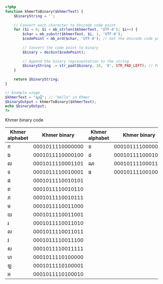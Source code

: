 ```php
<?php
function khmerToBinary($khmerText) {
    $binaryString = '';
    
    // Convert each character to Unicode code point
    for ($i = 0; $i < mb_strlen($khmerText, 'UTF-8'); $i++) {
        $char = mb_substr($khmerText, $i, 1, 'UTF-8');
        $codePoint = mb_ord($char, 'UTF-8'); // Get the Unicode code point
        
        // Convert the code point to binary
        $binary = decbin($codePoint);
        
        // Append the binary representation to the string
        $binaryString .= str_pad($binary, 16, '0', STR_PAD_LEFT); // Pad to 16 bits
    }
    
    return $binaryString;
}

// Example usage
$khmerText = "សួស្ដី"; // "Hello" in Khmer
$binaryOutput = khmerToBinary($khmerText);
echo $binaryOutput;
?>

```
<p>Khmer binary code</p>
<table>
  <thead>
    <tr>
      <th>Khmer alphabet</th>
      <th>Khmer binary</th>
      <th>Khmer alphabet</th>
      <th>Khmer binary</th>
      <th>Khmer alphabet</th>
      <th>Khmer binary</th>
      <th>Khmer alphabet</th>
      <th>Khmer binary</th>
    </tr>
  </thead>
  <tbody>
    <tr>
      <td>ក</td>
      <td>0001011110000000</td>
        <td>ខ</td>
        <td>0001011110000001</td>
        <td>គ</td>
        <td>0001011110000010</td>
        <td>ឃ</td>
        <td>0001011110000011</td>
    </tr>
    <tr>
      <td>ង</td>
        <td>0001011110000100</td>
        <td>ដ</td>
        <td>0001011110001010</td>
        <td>ឋ</td>
        <td>0001011110001011</td>
        <td>ឌ</td>
        <td>0001011110001100</td>
    </tr>
      <tr>
      <td>ឍ</td>
        <td>0001011110001101</td>
        <td>ណ</td>
        <td>0001011110001110</td>
         <td>ត</td>
        <td>0001011110001111</td> 
        <td>ថ</td>
        <td>0001011110010000</td>
    </tr>
      <tr>
      <td>ទ</td>
        <td>0001011110010001</td>
        <td>ធ</td>
        <td>0001011110010010</td>
          <td>ន</td>
        <td>0001011110010011</td>
        <td>ប</td>
        <td>0001011110010100</td>
    </tr>
      <tr>
      <td>ផ</td>
        <td>0001011110010101</td>
    </tr>
      <tr>
      <td>ព</td>
        <td>0001011110010110</td>
    </tr>
      <tr>
      <td>ភ</td>
        <td>0001011110010111</td>
    </tr>
      <tr>
      <td>ម</td>
        <td>0001011110011000</td>
    </tr>
      <tr>
      <td>យ</td>
        <td>0001011110011001</td>
    </tr>
      <tr>
      <td>រ</td>
        <td>0001011110011010</td>
    </tr>
      <tr>
      <td>ល</td>
        <td>0001011110011011</td>
    </tr>
      <tr>
      <td>វ</td>
        <td>0001011110011100</td>
    </tr>
      <tr>
      <td>ស</td>
        <td>0001011110011111</td>
    </tr>
      <tr>
      <td>ហ</td>
        <td>0001011110100000</td>
    </tr>
      <tr>
      <td>ឡ</td>
        <td>0001011110100001</td>
    </tr>
      <tr>
      <td>អ</td>
        <td>0001011110100010</td>
    </tr>
  </tbody>
</table>
